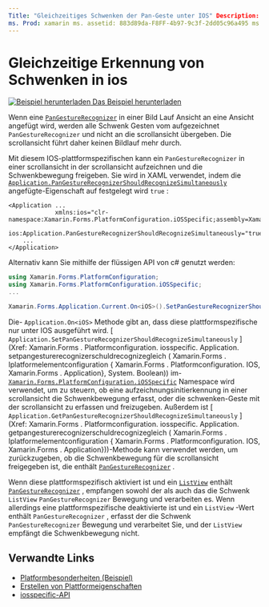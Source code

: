 ```yaml
---
Title: "Gleichzeitiges Schwenken der Pan-Geste unter IOS" Description: "Platform-Besonderheiten ermöglichen es Ihnen, Funktionen zu nutzen, die nur auf einer bestimmten Plattform verfügbar sind, ohne benutzerdefinierte Renderer oder Effekte implementieren zu müssen. In diesem Artikel wird erläutert, wie die plattformspezifische IOS-Anwendung genutzt wird, die die Verwendung der gleichzeitigen Schwenken von Schwenken in einer Anwendung ermöglicht.
ms. Prod: xamarin ms. assetid: 883d89da-F8FF-4b97-9c3f-2dd05c96a495 ms. Technology: xamarin-Forms Author: davidbritch ms. Author: dabritch ms. Date: 10/24/2018 NO-LOC: [ Xamarin.Forms , Xamarin.Essentials ]
---
```


# <a name="simultaneous-pan-gesture-recognition-on-ios"></a>Gleichzeitige Erkennung von Schwenken in ios

[![Beispiel herunterladen](~/media/shared/download.png) Das Beispiel herunterladen](https://docs.microsoft.com/samples/xamarin/xamarin-forms-samples/userinterface-platformspecifics)

Wenn eine [`PanGestureRecognizer`](xref:Xamarin.Forms.PanGestureRecognizer) in einer Bild Lauf Ansicht an eine Ansicht angefügt wird, werden alle Schwenk Gesten vom aufgezeichnet `PanGestureRecognizer` und nicht an die scrollansicht übergeben. Die scrollansicht führt daher keinen Bildlauf mehr durch.

Mit diesem IOS-plattformspezifischen kann ein `PanGestureRecognizer` in einer scrollansicht in der scrollansicht aufzeichnen und die Schwenkbewegung freigeben. Sie wird in XAML verwendet, indem die [`Application.PanGestureRecognizerShouldRecognizeSimultaneously`](xref:Xamarin.Forms.PlatformConfiguration.iOSSpecific.Application.PanGestureRecognizerShouldRecognizeSimultaneouslyProperty) angefügte-Eigenschaft auf festgelegt wird `true` :

```xaml
<Application ...
             xmlns:ios="clr-namespace:Xamarin.Forms.PlatformConfiguration.iOSSpecific;assembly=Xamarin.Forms.Core"
             ios:Application.PanGestureRecognizerShouldRecognizeSimultaneously="true">
    ...
</Application>
```

Alternativ kann Sie mithilfe der flüssigen API von c# genutzt werden:

```csharp
using Xamarin.Forms.PlatformConfiguration;
using Xamarin.Forms.PlatformConfiguration.iOSSpecific;
...

Xamarin.Forms.Application.Current.On<iOS>().SetPanGestureRecognizerShouldRecognizeSimultaneously(true);
```

Die- `Application.On<iOS>` Methode gibt an, dass diese plattformspezifische nur unter IOS ausgeführt wird. [ `Application.SetPanGestureRecognizerShouldRecognizeSimultaneously` ] (Xref: Xamarin.Forms . Platformconfiguration. iosspecific. Application. setpangesturerecognizerschuldrecognizegleich ( Xamarin.Forms . Iplatformelementconfiguration { Xamarin.Forms . Platformconfiguration. IOS, Xamarin.Forms . Application}, System. Boolean)) im- [`Xamarin.Forms.PlatformConfiguration.iOSSpecific`](xref:Xamarin.Forms.PlatformConfiguration.iOSSpecific) Namespace wird verwendet, um zu steuern, ob eine aufzeichnungsinitierkennung in einer scrollansicht die Schwenkbewegung erfasst, oder die schwenken-Geste mit der scrollansicht zu erfassen und freizugeben. Außerdem ist [ `Application.GetPanGestureRecognizerShouldRecognizeSimultaneously` ] (Xref: Xamarin.Forms . Platformconfiguration. iosspecific. Application. getpangesturerecognizerschuldrecognizegleich ( Xamarin.Forms . Iplatformelementconfiguration { Xamarin.Forms . Platformconfiguration. IOS, Xamarin.Forms . Application}))-Methode kann verwendet werden, um zurückzugeben, ob die Schwenkbewegung für die scrollansicht freigegeben ist, die enthält [`PanGestureRecognizer`](xref:Xamarin.Forms.PanGestureRecognizer) .

Wenn diese plattformspezifisch aktiviert ist und ein [`ListView`](xref:Xamarin.Forms.ListView) enthält [`PanGestureRecognizer`](xref:Xamarin.Forms.PanGestureRecognizer) , empfangen sowohl der als auch das die Schwenk `ListView` `PanGestureRecognizer` Bewegung und verarbeiten es. Wenn allerdings eine plattformspezifische deaktivierte ist und ein `ListView` -Wert enthält `PanGestureRecognizer` , erfasst der die Schwenk `PanGestureRecognizer` Bewegung und verarbeitet Sie, und der `ListView` empfängt die Schwenkbewegung nicht.

## <a name="related-links"></a>Verwandte Links

- [Platformbesonderheiten (Beispiel)](https://docs.microsoft.com/samples/xamarin/xamarin-forms-samples/userinterface-platformspecifics)
- [Erstellen von Plattformeigenschaften](~/xamarin-forms/platform/platform-specifics/index.md#creating-platform-specifics)
- [iosspecific-API](xref:Xamarin.Forms.PlatformConfiguration.iOSSpecific)
